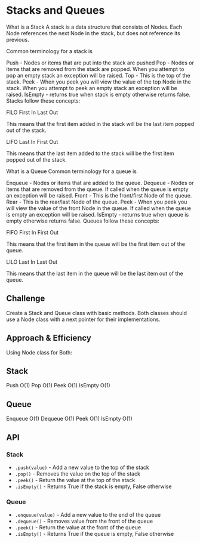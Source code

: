 # Stacks and Queues

<!-- Short summary or background information -->

What is a Stack
A stack is a data structure that consists of Nodes. Each Node references the next Node in the stack, but does not reference its previous.

Common terminology for a stack is

Push - Nodes or items that are put into the stack are pushed
Pop - Nodes or items that are removed from the stack are popped. When you attempt to pop an empty stack an exception will be raised.
Top - This is the top of the stack.
Peek - When you peek you will view the value of the top Node in the stack. When you attempt to peek an empty stack an exception will be raised.
IsEmpty - returns true when stack is empty otherwise returns false.
Stacks follow these concepts:

FILO
First In Last Out

This means that the first item added in the stack will be the last item popped out of the stack.

LIFO
Last In First Out

This means that the last item added to the stack will be the first item popped out of the stack.

What is a Queue
Common terminology for a queue is

Enqueue - Nodes or items that are added to the queue.
Dequeue - Nodes or items that are removed from the queue. If called when the queue is empty an exception will be raised.
Front - This is the front/first Node of the queue.
Rear - This is the rear/last Node of the queue.
Peek - When you peek you will view the value of the front Node in the queue. If called when the queue is empty an exception will be raised.
IsEmpty - returns true when queue is empty otherwise returns false.
Queues follow these concepts:

FIFO
First In First Out

This means that the first item in the queue will be the first item out of the queue.

LILO
Last In Last Out

This means that the last item in the queue will be the last item out of the queue.

## Challenge

<!-- Description of the challenge -->

Create a Stack and Queue class with basic methods. Both classes should use a Node class with a next pointer for their implementations.

## Approach & Efficiency

<!-- What approach did you take? Why? What is the Big O space/time for this approach? -->

Using Node class for Both:

## Stack

Push O(1)
Pop O(1)
Peek O(1)
IsEmpty O(1)

## Queue

Enqueue O(1)
Dequeue O(1)
Peek O(1)
IsEmpty O(1)

## API

<!-- Description of each method publicly available to your Stack and Queue-->

### Stack

- `.push(value)` - Add a new value to the top of the stack
- `.pop()` - Removes the value on the top of the stack
- `.peek()` - Return the value at the top of the stack
- `.isEmpty()` - Returns True if the stack is empty, False otherwise

### Queue

- `.enqueue(value)` - Add a new value to the end of the queue
- `.dequeue()` - Removes value from the front of the queue
- `.peek()` - Return the value at the front of the queue
- `.isEmpty()` - Returns True if the queue is empty, False otherwise
